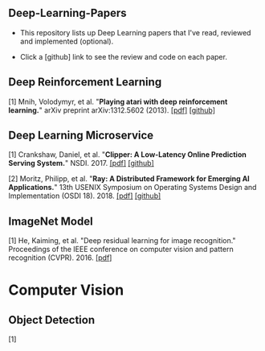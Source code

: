 Deep-Learning-Papers
--------------------
- This repository lists up Deep Learning papers that I've read, reviewed and implemented (optional).

- Click a [github] link to see the review and code on each paper.

## Deep Reinforcement Learning

[1] Mnih, Volodymyr, et al. "**Playing atari with deep reinforcement learning.**" arXiv preprint
arXiv:1312.5602 (2013). [[pdf]](https://arxiv.org/pdf/1312.5602.pdf)
[[github]](https://github.com/gyeongchan-yun/DQN-Atari)

## Deep Learning Microservice

[1] Crankshaw, Daniel, et al. "**Clipper: A Low-Latency Online Prediction Serving System.**" NSDI. 2017.
[[pdf]](https://www.usenix.org/system/files/conference/nsdi17/nsdi17-crankshaw.pdf)
[[github]](https://github.com/gyeongchan-yun/Clipper)

[2] Moritz, Philipp, et al. "**Ray: A Distributed Framework for Emerging AI Applications.**" 13th
USENIX Symposium on Operating Systems Design and Implementation (OSDI 18). 2018.
[[pdf]](https://www.usenix.org/system/files/osdi18-moritz.pdf)
[[github]](https://github.com/gyeongchan-yun/ray-study)

## ImageNet Model

[1] He, Kaiming, et al. "Deep residual learning for image recognition."
Proceedings of the IEEE conference on computer vision and pattern recognition (CVPR). 2016.
[[pdf]](http://openaccess.thecvf.com/content_cvpr_2016/papers/He_Deep_Residual_Learning_CVPR_2016_paper.pdf)

# Computer Vision

## Object Detection

[1] 
 
